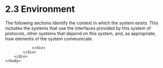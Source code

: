 <html dir="LTR" xmlns:mshelp="http://msdn.microsoft.com/mshelp" xmlns:ddue="http://ddue.schemas.microsoft.com/authoring/2003/5" xmlns:xlink="http://www.w3.org/1999/xlink" xmlns:tool="http://www.microsoft.com/tooltip">
    <head>
        <meta http-equiv="Content-Type" content="text/html; CHARSET=utf-8"></meta>
        <meta name="save" content="history"></meta>
        <title>2.3 Environment</title>
        <xml>
            <mshelp:toctitle title="2.3 Environment"></mshelp:toctitle>
            <mshelp:rltitle title="[MS-OXPROTO]: Environment"></mshelp:rltitle>
            <mshelp:keyword index="A" term="fae76f06-02ff-4dcf-bad7-639703d4bd31"></mshelp:keyword>
            <mshelp:attr name="DCSext.ContentType" value="open specification"></mshelp:attr>
            <mshelp:attr name="AssetID" value="fae76f06-02ff-4dcf-bad7-639703d4bd31"></mshelp:attr>
            <mshelp:attr name="TopicType" value="kbRef"></mshelp:attr>
            <mshelp:attr name="DCSext.Title" value="[MS-OXPROTO]: Environment" />
        </xml>
    </head>
    <body>
        <div id="header">
            <h1 class="heading">2.3 Environment</h1>
        </div>
        <div id="mainSection">
            <div id="mainBody">
                <div id="allHistory" class="saveHistory"></div>
                <div id="sectionSection0" class="section" name="collapseableSection">
                    

<p>The following sections identify the context in which the
system exists. This includes the systems that use the interfaces provided by
this system of protocols, other systems that depend on this system, and, as
appropriate, how elements of the system communicate.</p>


                </div>
            </div>
        </div>
    </body>
</html>